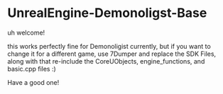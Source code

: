 # UnrealEngine-Demonoligst-Base

uh welcome!

this works perfectly fine for Demonoligist currently, but if you want to change it for a different game, use 7Dumper and replace the SDK Files, along with that re-include the CoreUObjects, engine_functions, and basic.cpp files :)

Have a good one!
